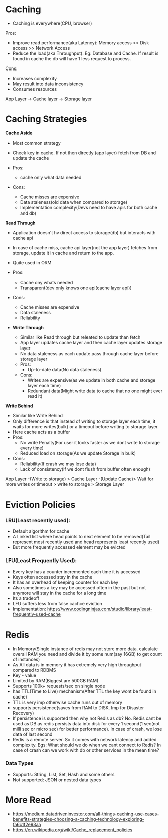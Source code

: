 # Caching

- Caching is everywhere(CPU, browser)

Pros:
- Improve read performance(aka Latency): Memory access >> Disk access >> Network Access
- Reduce the load(aka Throughput): 
   Eg: Database and Cache. If result is found in cache the db will have 1 less request to process.

Cons:
- Increases complexity
- May result into data inconsistency
- Consumes resources

App Layer -> Cache layer -> Storage layer

# Caching Strategies
 **Cache Aside**
   - Most common strategy
   - Check key in cache. If not then directly (app layer) fetch from DB and update the cache
   
   - Pros: 
     - cache only what data needed  
   - Cons:
     - Cache misses are expensive
     - Data staleness(old data when compared to storage)
     - Implementation complexity(Devs need to have apis for both cache and db)

**Read Through**
   - Application doesn't hv direct access to storage(db) but interacts with cache api
   - In case of cache miss, cache api layer(not the app layer) fetches from storage, update it in cache and return to the app.
   - Quite used in ORM
   - Pros:
     - Cache ony whats needed
     - Transparent(dev only knows one api(cache layer api))
   - Cons:
     - Cache misses are expensive
     - Data staleness
     - Reliability

- **Write Through**
   - Similar like Read through but releated to update than fetch
   - App layer updates cache layer and then cache layer updates storage layer
   - No data staleness as each update pass through cache layer before storage layer
   - Pros:
     - Up-to-date data(No data staleness)
   - Cons:
     - Writes are expensive(as we update in both cache and storage layer each time)
     - Redundant data(Might write data to cache that no one might ever read it)

**Write Behind**
  - Similar like Write Behind 
  - Only difference is that instead of writing to storage layer each time, it waits for more writes(bulk) or a timeout before writing to storage layer.
  - Here cache acts as a buffer
  - Pros:
    - No write Penalty(For user it looks faster as we dont write to storage every time)
    - Reduced load on storage(As we update Storage in bulk)
  - Cons:
    - Reliability(If crash we may lose data)
    - Lack of consistency(If we dont flush from buffer often enough)

  App Layer -(Write to storage) > Cache Layer -(Update Cache)> Wait for more writes or timeout > write to storage > Storage Layer

# Eviction Policies
### LRU(Least recently used): 
- Default algorithm for cache
- A Linked list where head points to next element to be removed(Tail represent most recently used and head represents least recently used)
- But more frequently accessed element may be evicted
### LFU(Least Frequently Used):
- Every key has a counter incremented each time it is accessed
- Keys often accessed stay in the cache
- It has an overhead of keeping counter for each key
- Also sometimes a key may be accessed often in the past but not anymore will stay in the cache for a long time 
- Its a tradeoff
- LFU suffers less from false cachce eviction
- Implementation: https://www.codingninjas.com/studio/library/least-frequently-used-cache

# Redis
- In Memory(Single instance of redis may not store more data. calculate overall RAM you need and divide it by some num(say 16GB) to get count of instances)
- As All data is in memory it has extremely very high throughput compared to RDBMS 
- Key - value
- Limited by RAM(Biggest are 500GB RAM)
- Supports 100k+ requests/sec on single node
- has TTL(Time to Live) mechanism(After TTL the key wont be found in cache)
- TTL is very imp otherwise cache runs out of memory
- supports persistence(saves from RAM to DISK. Imp for Disaster Recovery)
- If persistence is supported then why not Redis as db? No. Redis cant be used as DB as redis persists data into disk for every 1 second(1 sec(not milli sec or micro sec) for better performance). In case of crash, we lose data of last second
- Redis is a remote server. So it comes with network latency and added complexity. Egs: What should we do when we cant connect to Redis? In case of crash can we work with db or other services in the mean time?
### Data Types
  - Supports: String, List, Set, Hash and some others
  - Not supported: JSON or nested data types 
# More Read 
 - https://medium.datadriveninvestor.com/all-things-caching-use-cases-benefits-strategies-choosing-a-caching-technology-exploring-fa6c1f2e93aa
 - https://en.wikipedia.org/wiki/Cache_replacement_policies